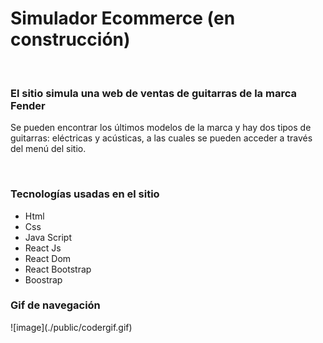 <h1>Simulador Ecommerce (en construcción)</h1>
<br>
<h3>El sitio simula una web de ventas de guitarras de la marca Fender</h3>
<p>Se pueden encontrar los últimos modelos de la marca y hay dos tipos de guitarras: eléctricas y acústicas, a las cuales se pueden acceder a través del menú del sitio.</p>
<br>
<H3>Tecnologías usadas en el sitio</h3>
<ul>
<li>Html</li>
<li>Css</li>
<li>Java Script</li>
<li>React Js</li>
<li>React Dom</li>
<li>React Bootstrap</li>
<li>Boostrap</li>

</ul>

<H3>Gif de navegación</h3>
![image](./public/codergif.gif)
